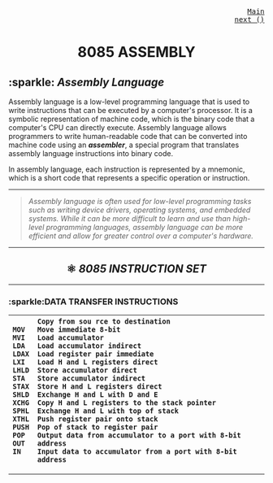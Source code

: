 <p align="right">
<kbd>
<a href="https://github.com/Sid-WC121/Microprocessor-and-Microcontroller" >Main</a><br>
</kbd>
<kbd>
<a href="https://github.com/Sid-WC121/Microprocessor-and-Microcontroller" >next ()</a>
</kbd>
<br>
<h1 align="center"> 8085 ASSEMBLY </h1>
<h2> :sparkle: <em>Assembly Language</em> </h2>
<p>Assembly language is a low-level programming language that is used to write instructions that can be executed by a computer's processor. It is a symbolic representation of machine code, which is the binary code that a computer's CPU can directly execute. Assembly language allows programmers to write human-readable code that can be converted into machine code using an <i><b>assembler</b></i>, a special program that translates assembly language instructions into binary code.</p>
<p>In assembly language, each instruction is represented by a mnemonic, which is a short code that represents a specific operation or instruction.</p>

***
>_Assembly language is often used for low-level programming tasks such as writing device drivers, operating systems, and embedded systems. While it can be more difficult to learn and use than high-level programming languages, assembly language can be more efficient and allow for greater control over a computer's hardware._
***

<h2 align="center"> ⚛️ <em>8085 INSTRUCTION SET</em> </h2>

***
<h3>:sparkle:DATA TRANSFER INSTRUCTIONS</h3>

| `MOV` <br >`MVI` <br> `LDA` <br> `LDAX` <br> `LXI` <br> `LHLD` <br> `STA` <br> `STAX` <br> `SHLD` <br> `XCHG` <br> `SPHL` <br> `XTHL` <br> `PUSH` <br> `POP` <br> `OUT` <br> `IN`| `Copy from sou rce to destination` <br> `Move immediate 8-bit` <br> `Load accumulator` <br> `Load accumulator indirect` <br> `Load register pair immediate` <br> `Load H and L registers direct` <br> `Store accumulator direct` <br> `Store accumulator indirect` <br> `Store H and L registers direct` <br> `Exchange H and L with D and E` <br> `Copy H and L registers to the stack pointer` <br> `Exchange H and L with top of stack` <br> `Push register pair onto stack` <br> `Pop of stack to register pair` <br> `Output data from accumulator to a port with 8-bit address` <br> `Input data to accumulator from a port with 8-bit address`|
| :---        |    :---   |
***
